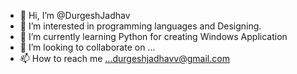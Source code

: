 - 👋 Hi, I’m @DurgeshJadhav
- 👀 I’m interested in programming languages and Designing. 
- 🌱 I’m currently learning Python for creating Windows Application
- 💞️ I’m looking to collaborate on ...
- 📫 How to reach me ...durgeshjadhavv@gmail.com

<!---
Durgesh-Net/Durgesh-Net is a ✨ special ✨ repository because its `README.md` (this file) appears on your GitHub profile.
You can click the Preview link to take a look at your changes.
--->
